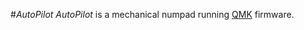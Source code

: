 #*AutoPilot*
*AutoPilot* is a mechanical numpad running [QMK](https://github.com/qmk/qmk_firmware) firmware.  